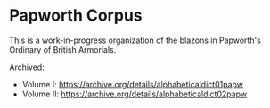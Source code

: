 # Papworth Corpus

This is a work-in-progress organization of the blazons in Papworth's Ordinary of British Armorials.

Archived:
- Volume I: https://archive.org/details/alphabeticaldict01papw
- Volume II: https://archive.org/details/alphabeticaldict02papw
